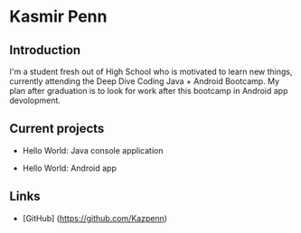 # Kasmir Penn
    
## Introduction
    
I'm a student fresh out of High School who is motivated to learn new things, currently
attending the Deep Dive Coding Java + Android Bootcamp. My plan after graduation is to 
look for work after this bootcamp in Android app devolopment.
	
## Current projects

* Hello World: Java console application
      
* Hello World: Android app
 
## Links

 * [GitHub] (https://github.com/Kazpenn)
